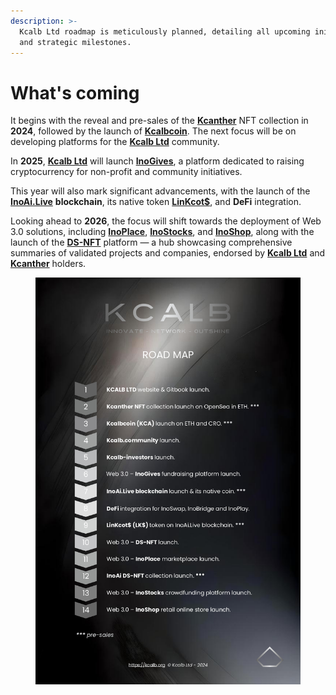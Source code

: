```yaml
---
description: >-
  Kcalb Ltd roadmap is meticulously planned, detailing all upcoming initiatives
  and strategic milestones.
---
```


# What's coming

It begins with the reveal and pre-sales of the [**Kcanther**](https://kcanther.org/) NFT collection in **2024**, followed by the launch of [**Kcalbcoin**](https://kcalbcoin.org/). The next focus will be on developing platforms for the [**Kcalb Ltd**](https://kcalb.org/) community.

In **2025**, [**Kcalb Ltd**](https://kcalb.org/) will launch [**InoGives**](https://inogives.org/), a platform dedicated to raising cryptocurrency for non-profit and community initiatives.&#x20;

This year will also mark significant advancements, with the launch of the [**InoAi.Live**](https://inoai.live/) **blockchain**, its native token [**LinKcot$**](https://linkcots.org/), and **DeFi** integration.

Looking ahead to **2026**, the focus will shift towards the deployment of Web 3.0 solutions, including [**InoPlace**](https://inoplace.org), [**InoStocks**](https://inostocks.org), and [**InoShop**](https://inoshop.org/), along with the launch of the [**DS-NFT**](https://ds-nft.org/) platform — a hub showcasing comprehensive summaries of validated projects and companies, endorsed by [**Kcalb Ltd**](https://kcalb.org/) and [**Kcanther**](https://kcanther.org/) holders.



<figure><img src="../.gitbook/assets/Roadmap KCALB - update.jpg" alt=""><figcaption></figcaption></figure>
